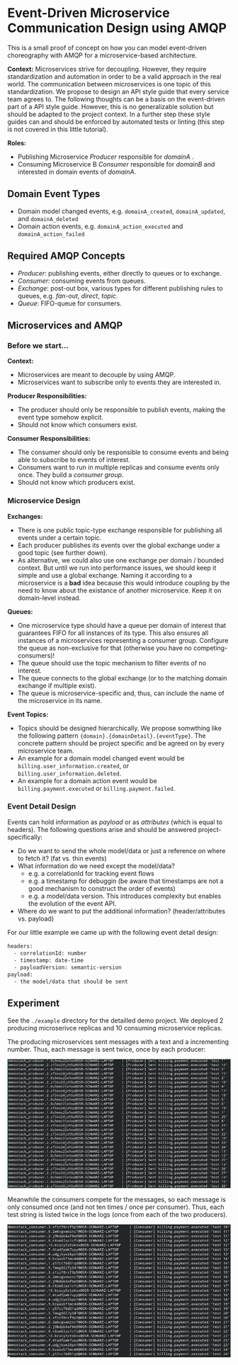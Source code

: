 # Event-Driven Microservice Communication Design using AMQP

This is a small proof of concept on how you can model event-driven choreography with AMQP for a microservice-based architecture.

**Context:**
Microservices strive for decoupling. However, they require standardization and automation in order to be a valid approach in the real world. The communication between microservices is one topic of this standardization. We propose to design an API style guide that every service team agrees to. The following thoughts can be a basis on the event-driven part of a API style guide. However, this is no generalizable solution but should be adapted to the project context. In a further step these style guides can and should be enforced by automated tests or linting (this step is not covered in this little tutorial).

**Roles:**
* Publishing Microservice *Producer* responsible for *domainA* .
* Consuming Microservice B *Consumer* responsible for *domainB* and interested in domain events of *domainA*.

## Domain Event Types
* Domain model changed events, e.g. `domainA_created`, `domainA_updated`, and `domainA_deleted`
* Domain action events, e.g. `domainA_action_executed` and `domainA_action_failed`

## Required AMQP Concepts
* *Producer*: publishing events, either directly to queues or to exchange.
* *Consumer*: consuming events from queues.
* *Exchange*: post-out box, various types for different publishing rules to queues, e.g. *fan-out*, *direct*, *topic*.
* *Queue*: FIFO-queue for consumers.

## Microservices and AMQP

### Before we start...

**Context:**
* Microservices are meant to decouple by using AMQP.
* Microservices want to subscribe only to events they are interested in.

**Producer Responsibilities:**
* The producer should only be responsible to publish events, making the event type somehow explicit.
* Should not know which consumers exist.

**Consumer Responsibilities:**
* The consumer should only be responsible to consume events and being able to subscribe to events of interest.
* Consumers want to run in multiple replicas and consume events only once. They build a *consumer group*.
* Should not know which producers exist.

### Microservice Design

**Exchanges:**
* There is one public topic-type exchange responsible for publishing all events under a certain topic.
* Each producer publishes its events over the global exchange under a good topic (see further down).
* As alternative, we could also use one exchange per domain / bounded context. But until we run into performance issues, we should keep it simple and use a global exchange. Naming it according to a microservice is a **bad** idea because this would introduce coupling by the need to know about the existance of another microservice. Keep it on domain-level instead.

**Queues:**
* One microservice type should have a queue per domain of interest that guarantees FIFO for all instances of its type. This also ensures all instances of a microservices representing a consumer group. Configure the queue as non-exclusive for that (otherwise you have no competing-consumers)!
* The queue should use the topic mechanism to filter events of no interest.
* The queue connects to the global exchange (or to the matching domain exchange if multiple exist).
* The queue is microservice-specific and, thus, can include the name of the microservice in its name. 

**Event Topics:**
* Topics should be designed hierarchically. We propose somwthing like the following pattern `{domain}.{domainDetail}.{eventType}`. The concrete pattern should be project specific and be agreed on by every microservice team.
* An example for a domain model changed event would be `billing.user_information.created`, or `billing.user_information.deleted`.
* An example for a domain action event would be `billing.payment.executed` or `billing.payment.failed`.

### Event Detail Design

Events can hold information as *payload* or as *attributes* (which is equal to headers). The following questions arise and should be answered project-specifically:
* Do we want to send the whole model/data or just a reference on where to fetch it? (fat vs. thin events)
* What information do we need except the model/data?
  * e.g. a correlationId for tracking event flows
  * e.g. a timestamp for debuggin (be aware that timestamps are not a good mechanism to construct the order of events)
  * e.g. a model/data version. This introduces complexity but enables the evolution of the event API.
* Where do we want to put the additional information? (header/attributes vs. payload)

For our little example we came up with the following event detail design:
```
headers:
  - correlationId: number
  - timestamp: date-time
  - payloadVersion: semantic-version
payload:
  - the model/data that should be sent
```


## Experiment

See the `./example` directory for the detailled demo project.
We deployed 2 producing microserivce replicas and 10 consuming microservice replicas.

The producing microservices sent messages with a text and a incrementing number. Thus, each message is sent twice, once by each producer:

![Image of Producer Logs](./imgs/producer_logs.png)


Meanwhile the consumers compete for the messages, so each message is only consumed once (and not ten times / once per consumer). Thus, each test string is listed twice in the logs (once from each of the two producers).

![Image of Producer Logs](./imgs/consumer_logs.png)